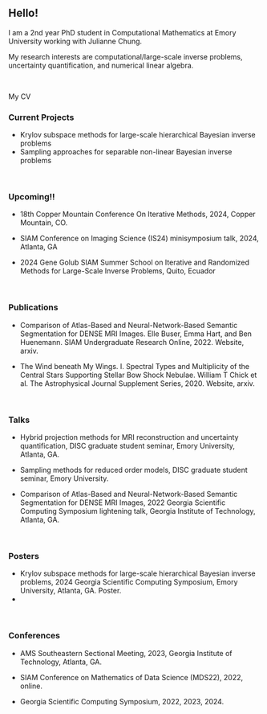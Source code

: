 
<h2> Hello! </h2>
  <b1> I am a 2nd year PhD student in Computational Mathematics at Emory University working with Julianne Chung.    </b1>

  <b1> My research interests are computational/large-scale inverse problems, uncertainty quantification, and numerical linear algebra. 

<br>

  My CV
  </b1>

<h3> Current Projects </h3>
  <b1>    
    
  - Krylov subspace methods for large-scale hierarchical Bayesian inverse problems
  - Sampling approaches for separable non-linear Bayesian inverse problems
    
  </b1>

  <br>
<h3> Upcoming!! </h3>
  <b1> 
  
  - 18th Copper Mountain Conference On Iterative Methods, 2024, Copper Mountain, CO.
    
  - SIAM Conference on Imaging Science (IS24) minisymposium talk, 2024, Atlanta, GA
    
  - 2024 Gene Golub SIAM Summer School on Iterative and Randomized Methods for Large-Scale Inverse Problems, Quito, Ecuador
    
  </b1>

<br>
<h3> Publications </h3>

  <b1>
  
  - Comparison of Atlas-Based and Neural-Network-Based Semantic Segmentation for DENSE MRI Images. Elle Buser, Emma Hart, and Ben Huenemann. SIAM Undergraduate Research Online, 2022. Website, arxiv.
  
  - The Wind beneath My Wings. I. Spectral Types and Multiplicity of the Central Stars Supporting Stellar Bow Shock Nebulae. William T Chick et al. The Astrophysical Journal Supplement Series, 2020. Website, arxiv.
    
  </b1>

<br>
<h3> Talks </h3>

  <b1> 
    
  - Hybrid projection methods for MRI reconstruction and uncertainty quantification, DISC graduate student seminar, Emory University, Atlanta, GA.
    
  - Sampling methods for reduced order models, DISC graduate student seminar, Emory University.
    
  - Comparison of Atlas-Based and Neural-Network-Based Semantic Segmentation for DENSE MRI Images, 2022 Georgia Scientific Computing Symposium lightening talk, Georgia Institute of Technology, Atlanta, GA.
    
  </b1>

<br>
<h3> Posters </h3>

  <b1>
  
  - Krylov subspace methods for large-scale hierarchical Bayesian inverse problems, 2024 Georgia Scientific Computing Symposium, Emory University, Atlanta, GA. Poster.
  - 
  </b1>

<br>
<h3> Conferences </h3>
  
  <b1>
    
  - AMS Southeastern Sectional Meeting, 2023, Georgia Institute of Technology, Atlanta, GA.
    
  - SIAM Conference on Mathematics of Data Science (MDS22), 2022, online.
    
  - Georgia Scientific Computing Symposium, 2022, 2023, 2024.
    
  </b1>
  



  

  


